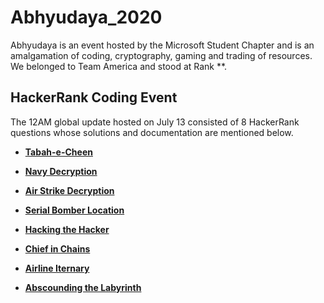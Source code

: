 # Abhyudaya_2020

Abhyudaya is an event hosted by the Microsoft Student Chapter and is an amalgamation of coding, cryptography, gaming and trading of resources.
We belonged to Team America and stood at Rank **.

## HackerRank Coding Event

The 12AM global update hosted on July 13 consisted of 8 HackerRank questions whose solutions and documentation are mentioned below.

   * [**Tabah-e-Cheen** ](https://github.com/leander-dsouza/Abhyudaya_2020/tree/master/Questions/Tabah-e-Cheen)
   
   * [**Navy Decryption**](https://github.com/leander-dsouza/Abhyudaya_2020/tree/master/Questions/Navy%20Decryption)
   
   * [**Air Strike Decryption**](https://github.com/leander-dsouza/Abhyudaya_2020/tree/master/Questions/Air%20Strike%20Decryption)
   
   * [**Serial Bomber Location**](https://github.com/leander-dsouza/Abhyudaya_2020/tree/master/Questions/Serial%20Bomber%20Location)
   
   * [**Hacking the Hacker**](https://github.com/leander-dsouza/Abhyudaya_2020/tree/master/Questions/Hacking%20the%20Hacker)
   
   * [**Chief in Chains**](https://github.com/leander-dsouza/Abhyudaya_2020/tree/master/Questions/Chief%20in%20Chains)
   
   * [**Airline Iternary**](https://github.com/leander-dsouza/Abhyudaya_2020/tree/master/Questions/Airline%20Iternary)
   
   * [**Abscounding the Labyrinth**](https://github.com/leander-dsouza/Abhyudaya_2020/tree/master/Questions/Abscounding%20the%20Labyrinth)
   
   
